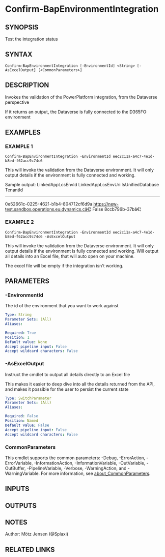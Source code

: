 ﻿---
external help file: d365bap.tools-help.xml
Module Name: d365bap.tools
online version:
schema: 2.0.0
---

# Confirm-BapEnvironmentIntegration

## SYNOPSIS
Test the integration status

## SYNTAX

```
Confirm-BapEnvironmentIntegration [-EnvironmentId] <String> [-AsExcelOutput] [<CommonParameters>]
```

## DESCRIPTION
Invokes the validation of the PowerPlatform integration, from the Dataverse perspective

If it returns an output, the Dataverse is fully connected to the D365FO environment

## EXAMPLES

### EXAMPLE 1
```
Confirm-BapEnvironmentIntegration -EnvironmentId eec2c11a-a4c7-4e1d-b8ed-f62acc9c74c6
```

This will invoke the validation from the Dataverse environment.
It will only output details if the environment is fully connected and working.

Sample output:
LinkedAppLcsEnvId                    LinkedAppLcsEnvUri                                 IsUnifiedDatabase TenantId
-----------------                    ------------------                                 ----------------- --------
0e52661c-0225-4621-b1b4-804712cf6d9a https://new-test.sandbox.operations.eu.dynamics.câ€¦ False             8ccb796b-37bâ€¦

### EXAMPLE 2
```
Confirm-BapEnvironmentIntegration -EnvironmentId eec2c11a-a4c7-4e1d-b8ed-f62acc9c74c6 -AsExcelOutput
```

This will invoke the validation from the Dataverse environment.
It will only output details if the environment is fully connected and working.
Will output all details into an Excel file, that will auto open on your machine.

The excel file will be empty if the integration isn't working.

## PARAMETERS

### -EnvironmentId
The id of the environment that you want to work against

```yaml
Type: String
Parameter Sets: (All)
Aliases:

Required: True
Position: 1
Default value: None
Accept pipeline input: False
Accept wildcard characters: False
```

### -AsExcelOutput
Instruct the cmdlet to output all details directly to an Excel file

This makes it easier to deep dive into all the details returned from the API, and makes it possible for the user to persist the current state

```yaml
Type: SwitchParameter
Parameter Sets: (All)
Aliases:

Required: False
Position: Named
Default value: False
Accept pipeline input: False
Accept wildcard characters: False
```

### CommonParameters
This cmdlet supports the common parameters: -Debug, -ErrorAction, -ErrorVariable, -InformationAction, -InformationVariable, -OutVariable, -OutBuffer, -PipelineVariable, -Verbose, -WarningAction, and -WarningVariable. For more information, see [about_CommonParameters](http://go.microsoft.com/fwlink/?LinkID=113216).

## INPUTS

## OUTPUTS

## NOTES
Author: Mötz Jensen (@Splaxi)

## RELATED LINKS
